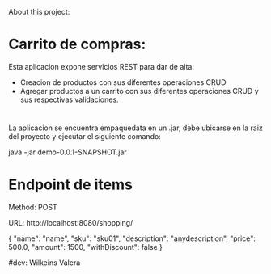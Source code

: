 About this project:

# Carrito de compras:
 Esta aplicacion expone servicios REST para dar de alta:
   
   * Creacion de productos con sus diferentes operaciones CRUD
   * Agregar productos a un carrito con sus diferentes operaciones CRUD y sus respectivas validaciones.
#
La aplicacion se encuentra empaquedata en un .jar, debe ubicarse en la raiz del proyecto y ejecutar el siguiente comando:

java -jar demo-0.0.1-SNAPSHOT.jar   

# Endpoint de items
Method: POST

URL: http://localhost:8080/shopping/

{
  "name": "name",
  "sku": "sku01",
  "description": "anydescription",
  "price": 500.0,
  "amount": 1500,
  "withDiscount": false
}

#dev: 
Wilkeins Valera

 